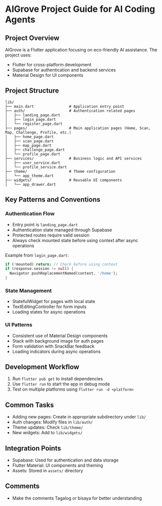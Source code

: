 # AIGrove Project Guide for AI Coding Agents

## Project Overview

AIGrove is a Flutter application focusing on eco-friendly AI assistance. The project uses:

- Flutter for cross-platform development
- Supabase for authentication and backend services
- Material Design for UI components

## Project Structure

```
lib/
├── main.dart                # Application entry point
├── auth/                    # Authentication related pages
│   ├── landing_page.dart
│   ├── login_page.dart
│   └── register_page.dart
├── pages/                   # Main application pages (Home, Scan, Map, Challenge, Profile, etc.)
│   ├── home_page.dart
│   ├── scan_page.dart
│   ├── map_page.dart
│   ├── challenge_page.dart
│   └── profile_page.dart
├── services/                # Business logic and API services
│   ├── user_service.dart
│   └── profile_service.dart
├── theme/                   # Theme configuration
│   └── app_theme.dart
├── widgets/                 # Reusable UI components
│   └── app_drawer.dart
```

## Key Patterns and Conventions

### Authentication Flow

- Entry point is `landing_page.dart`
- Authentication state managed through Supabase
- Protected routes require valid session
- Always check mounted state before using context after async operations

Example from `login_page.dart`:

```dart
if (!mounted) return; // Check before using context
if (response.session != null) {
  Navigator.pushReplacementNamed(context, '/home');
}
```

### State Management

- StatefulWidget for pages with local state
- TextEditingController for form inputs
- Loading states for async operations

### UI Patterns

- Consistent use of Material Design components
- Stack with background image for auth pages
- Form validation with SnackBar feedback
- Loading indicators during async operations

## Development Workflow

1. Run `flutter pub get` to install dependencies
2. Use `flutter run` to start the app in debug mode
3. Test on multiple platforms using `flutter run -d <platform>`

## Common Tasks

- Adding new pages: Create in appropriate subdirectory under `lib/`
- Auth changes: Modify files in `lib/auth/`
- Theme updates: Check `lib/theme/`
- New widgets: Add to `lib/widgets/`

## Integration Points

- Supabase: Used for authentication and data storage
- Flutter Material: UI components and theming
- Assets: Stored in `assets/` directory

## Comments

- Make the comments Tagalog or bisaya for better understanding
